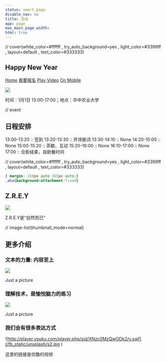 ```yaml
---
status: smart_page
disable_nav: no
title: 活动
app: page
max_main_page_width: 
html: true
---
```


// cover(white_color=#ffffff , try_auto_background=yes , light_color=#3399ff , layout=default , text_color=#333333)

## Happy New Year

[Home](/)
[我要报名](http://form.mikecrm.com/PFIeoj)
[Play Video](https://player.vimeo.com/video/162681396)
[On Mobile](/post/apps/morepage)

![](/fb_static/unsplash/3.jpg )

时间：1月1日 13:00-17:00；地点：华中农业大学



// event

## 日程安排

13:00-13:20 :: 签到 
13:20-13:30 :: 开场致词 
13:30-14:10 :: None 
14:20-15:00 :: None 
15:00-15:20 :: 茶歇、互动 
15:20-16:00 :: None 
16:10-17:00 :: None 
17:00 :: 合影结束，自助餐时间 



// cover(white_color=#ffffff , try_auto_background=yes , light_color=#3399ff , layout=default , text_color=#333333)

```css
{ margin: 150px auto 165px auto;}
.aha{background-attachment:fixed}
```

## Z.R.E.Y

![](/fb_static/unsplash/2.jpg )

Z.R.E.Y是“自然而已”



// image-list(thumbnail_mode=normal)

## 更多介绍

### 文本的力量: 内容至上

![](/fb_static/unsplash/s1.jpg )

Just a picture

### 理解技术，是愉悦脑力的练习

![](/fb_static/unsplash/2.jpg )

Just a picture

### 我们会有很多表达方式

![http://player.youku.com/player.php/sid/XNzc0MzQwODk2/v.swf](/fb_static/unsplash/s2.jpg )

这里的链接是优酷的视频
